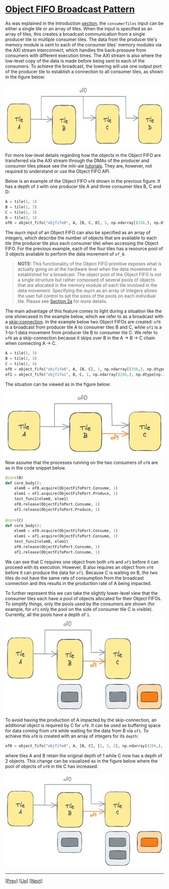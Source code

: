<!---//===- README.md ---------------------------------------*- Markdown -*-===//
//
// This file is licensed under the Apache License v2.0 with LLVM Exceptions.
// See https://llvm.org/LICENSE.txt for license information.
// SPDX-License-Identifier: Apache-2.0 WITH LLVM-exception
//
// Copyright (C) 2024, Advanced Micro Devices, Inc.
// 
//===----------------------------------------------------------------------===//-->

# <ins>Object FIFO Broadcast Pattern</ins>

As was explained in the Introduction [section](../../section-2a/README.md#initializing-an-object-fifo), the `consumerTiles` input can be either a single tile or an array of tiles. When the input is specified as an array of tiles, this creates a broadcast communication from a single producer tile to multiple consumer tiles. The data from the producer tile's memory module is sent to each of the consumer tiles' memory modules via the AXI stream interconnect, which handles the back-pressure from consumers with different execution times. The AXI stream is also where the low-level copy of the data is made before being sent to each of the consumers. To achieve the broadcast, the lowering will use one output port of the producer tile to establish a connection to all consumer tiles, as shown in the figure below:

<img src="./../../../assets/Broadcast.png" height="200">

For more low-level details regarding how the objects in the Object FIFO are transferred via the AXI stream through the DMAs of the producer and consumer tiles please see the mlir-aie [tutorials](/mlir_tutorials/tutorial-7/). They are, however, not required to understand or use the Object FIFO API.

Below is an example of the Object FIFO `of0` shown in the previous figure. It has a depth of `3` with one producer tile A and three consumer tiles B, C and D:
```python
A = tile(1, 1)
B = tile(1, 3)
C = tile(2, 3)
D = tile(3, 3)
of0 = object_fifo("objfifo0", A, [B, C, D], 3, np.ndarray[(256,), np.dtype[np.int32]])
```

The `depth` input of an Object FIFO can also be specified as an array of integers, which describe the number of objects that are available to each tile (the producer tile plus each consumer tile) when accessing the Object FIFO. For the previous example, each of the four tiles has a resource pool of 3 objects available to perform the data movement of `of_0`.

> **NOTE:**  This functionality of the Object FIFO primitive exposes what is actually going on at the hardware level when the data movement is established for a broadcast. The object pool of the Object FIFO is not a single structure but rather composed of several pools of objects that are allocated in the memory module of each tile involved in the data movement. Specifying the `depth` as an array of integers allows the user full control to set the sizes of the pools on each individual tile. Please see [Section 2a](../../section-2a/README.md/#specifying-the-object-fifo-depth-as-an-array) for more details.

The main advantage of this feature comes to light during a situation like the one showcased in the example below, which we refer to as a broadcast with a <u>skip-connection</u>. In the example below two Object FIFOs are created: `of0` is a broadcast from producer tile A to consumer tiles B and C, while `of1` is a 1-to-1 data movement from producer tile B to consumer tile C. We refer to `of0` as a skip-connection because it skips over B in the A &rarr; B &rarr; C chain when connecting A &rarr; C.
```python
A = tile(1, 3)
B = tile(2, 3)
C = tile(2, 4)
of0 = object_fifo("objfifo0", A, [B, C], 1, np.ndarray[(256,), np.dtype[np.int32]])
of1 = object_fifo("objfifo1", B, C, 1, np.ndarray[(256,), np.dtype[np.int32]])
```

The situation can be viewed as in the figure below:

<img src="./../../../assets/SkipBroadcast.png" height="200">

Now assume that the processes running on the two consumers of `of0` are as in the code snippet below.
```python
@core(B)
def core_body():
    elem0 = of0.acquire(ObjectFifoPort.Consume, 1)
    elem1 = of1.acquire(ObjectFifoPort.Produce, 1)
    test_func2(elem0, elem1)
    of0.release(ObjectFifoPort.Consume, 1)
    of1.release(ObjectFifoPort.Produce, 1)

@core(C)
def core_body():
    elem0 = of0.acquire(ObjectFifoPort.Consume, 1)
    elem1 = of1.acquire(ObjectFifoPort.Consume, 1)
    test_func2(elem0, elem1)
    of0.release(ObjectFifoPort.Consume, 1)
    of1.release(ObjectFifoPort.Consume, 1)
```
We can see that C requires one object from both `of0` and `of1` before it can proceed with its execution. However, B also requires an object from `of0` before it can produce the data for `of1`. Because C is waiting on B, the two tiles do not have the same rate of consumption from the broadcast connection and this results in the production rate of A being impacted. 

To further represent this we can take the slightly lower-level view that the consumer tiles each have a pool of objects allocated for their Object FIFOs. To simplify things, only the pools used by the consumers are shown (for example, for `of1` only the pool on the side of consumer tile C is visible). Currently, all the pools have a depth of `1`.
<img src="./../../../assets/SkipBroadcastNoFix.png" height="300">

To avoid having the production of A impacted by the skip-connection, an additional object is required by C for `of0`. It can be used as buffering space for data coming from `of0` while waiting for the data from B via `of1`. To achieve this `of0` is created with an array of integers for its `depth`:
```python
of0 = object_fifo("objfifo0", A, [B, C], [1, 1, 2], np.ndarray[(256,), np.dtype[np.int32]])
```
where tiles A and B retain the original depth of 1 while C now has a depth of 2 objects. This change can be visualized as in the figure below where the pool of objects of `of0` in tile C has increased:

<img src="./../../../assets/SkipBroadcastFix.png" height="300">

-----
[[Prev](../01_Reuse/)] [[Up](..)] [[Next](../03_Link_Distribute_Join/)]
